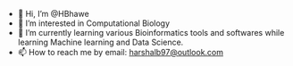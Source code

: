 - 👋 Hi, I’m @HBhawe
- 👀 I’m interested in Computational Biology
- 🌱 I’m currently learning various Bioinformatics tools and softwares while learning Machine learning and Data Science.
- 📫 How to reach me by email: harshalb97@outlook.com

<!---
HBhawe/HBhawe is a ✨ special ✨ repository because its `README.md` (this file) appears on your GitHub profile.
You can click the Preview link to take a look at your changes.
--->
